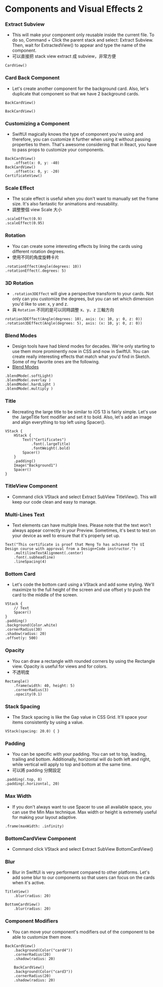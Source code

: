 # Components and Visual Effects 2


### Extract Subview
- This will make your component only reusable inside the current file. To do so, Command + Click the parent stack and select: Extract Subview. Then, wait for ExtractedView() to appear and type the name of the component.
- 可以直接把 stack view extract 成 subview，非常方便

```
CardView()
```

### Card Back Component
- Let's create another component for the background card. Also, let's duplicate that component so that we have 2 background cards.

```
BackCardView()

BackCardView()
```

### Customizing a Component
- SwiftUI magically knows the type of component you're using and therefore, you can customize it further when using it without passing properties to them. That's awesome considering that in React, you have to pass props to customize your components.

```
BackCardView()
    .offset(x: 0, y: -40)
BackCardView()
    .offset(x: 0, y: -20)
CertificateView()
```

### Scale Effect
- The scale effect is useful when you don't want to manually set the frame size. It's also fantastic for animations and reusability.
- 調整整個 view Scale 大小

```
.scaleEffect(0.9)
.scaleEffect(0.95)
```

### Rotation
- You can create some interesting effects by lining the cards using different rotation degrees.
- 使用不同的角度旋轉卡片

```
.rotationEffect(Angle(degrees: 10))
.rotationEffect(.degrees: 5)
```

### 3D Rotation
- `.rotation3DEffect` will give a perspective transform to your cards. Not only can you customize the degrees, but you can set which dimension you'd like to use: x, y and z.
- 與 `Rotation` 不同的是可以同時調整 x、y、z 三軸方向

```
rotation3DEffect(Angle(degrees: 10), axis: (x: 10, y: 0, z: 0))
.rotation3DEffect(Angle(degrees: 5), axis: (x: 10, y: 0, z: 0))
```

### Blend Modes
- Design tools have had blend modes for decades. We're only starting to use them more prominently now in CSS and now in SwiftUI. You can create really interesting effects that match what you'd find in Sketch. Some of my favorite ones are the following.
- [Blend Modes](https://developer.mozilla.org/zh-CN/docs/Web/CSS/blend-mode) 

```
.blendMode(.softLight)
.blendMode(.overlay )
.blendMode(.hardLight )
.blendMode(.multiply )
```

### Title 
- Recreating the large title to be similar to iOS 13 is fairly simple. Let's use the .largeTitle font modifier and set it to bold. Also, let's add an image and align everything to top left using Spacer().

```
VStack {
    HStack {
        Text("Certificates")
            .font(.largeTitle)
            .fontWeight(.bold)
        Spacer()
    }
    .padding()
    Image("Background1")
    Spacer()
}
```

### TitleView Component
- Command click VStack and select Extract SubView TitleView(). This will keep our code clean and easy to manage.

### Multi-Lines Text
- Text elements can have multiple lines. Please note that the text won't always appear correctly in your Preview. Sometimes, it's best to test on your device as well to ensure that it's properly set up.

```
Text("This certificate is proof that Meng To has achieved the UI Design course with approval from a Design+Code instructor.")
    .multilineTextAlignment(.center)
    .font(.subheadline)
    .lineSpacing(4)
```

### Bottom Card
- Let's code the bottom card using a VStack and add some styling. We'll maximize to the full height of the screen and use offset y to push the card to the middle of the screen.

```
VStack {    
    // Text
    Spacer()
}
.padding()
.background(Color.white)
.cornerRadius(30)
.shadow(radius: 20)
.offset(y: 500)
```

### Opacity
- You can draw a rectangle with rounded corners by using the Rectangle view. Opacity is useful for views and for colors.
- 不透明度

```
Rectangle()
    .frame(width: 40, height: 5)
    .cornerRadius(3)
    .opacity(0.1)
```

### Stack Spacing
- The Stack spacing is like the Gap value in CSS Grid. It'll space your items consistently by using a value.

```
VStack(spacing: 20.0) { }
```

### Padding
- You can be specific with your padding. You can set to top, leading, trailing and bottom. Additionally, horizontal will do both left and right, while vertical will apply to top and bottom at the same time.
- 可以將 padding 分開設定

```
.padding(.top, 8)
.padding(.horizontal, 20)
```

### Max Width
- If you don't always want to use Spacer to use all available space, you can use the Min Max technique. Max width or height is extremely useful for making your layout adaptive.

```
.frame(maxWidth: .infinity)
```

### BottomCardView Component
- Command click VStack and select Extract SubView BottomCardView()

### Blur
- Blur in SwiftUI is very performant compared to other platforms. Let's add some blur to our components so that users can focus on the cards when it's active.

```
TitleView()
    .blur(radius: 20)

BottomCardView()
    .blur(radius: 20)
```

### Component Modifiers
- You can move your component's modifiers out of the component to be able to customize them more.

```
BackCardView()
    .background(Color("card4"))
    .cornerRadius(20)
    .shadow(radius: 20)
```
```
    BackCardView()
    .background(Color("card3"))
    .cornerRadius(20)
    .shadow(radius: 20)
```

